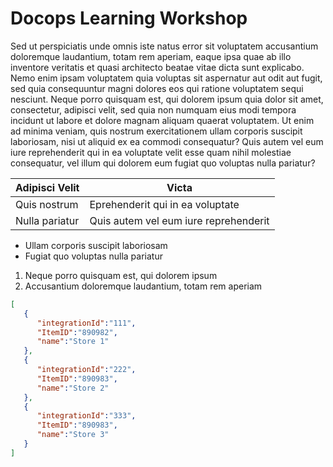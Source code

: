# Docops Learning Workshop

Sed ut perspiciatis unde omnis iste natus error sit voluptatem accusantium doloremque laudantium, totam rem aperiam, eaque ipsa quae ab illo inventore veritatis et quasi architecto beatae vitae dicta sunt explicabo. Nemo enim ipsam voluptatem quia voluptas sit aspernatur aut odit aut fugit, sed quia consequuntur magni dolores eos qui ratione voluptatem sequi nesciunt. Neque porro quisquam est, qui dolorem ipsum quia dolor sit amet, consectetur, adipisci velit, sed quia non numquam eius modi tempora incidunt ut labore et dolore magnam aliquam quaerat voluptatem. Ut enim ad minima veniam, quis nostrum exercitationem ullam corporis suscipit laboriosam, nisi ut aliquid ex ea commodi consequatur? Quis autem vel eum iure reprehenderit qui in ea voluptate velit esse quam nihil molestiae consequatur, vel illum qui dolorem eum fugiat quo voluptas nulla pariatur?

| Adipisci Velit | Victa                                 |
|----------------|---------------------------------------|
| Quis nostrum   | Eprehenderit qui in ea voluptate      |
| Nulla pariatur | Quis autem vel eum iure reprehenderit |

- Ullam corporis suscipit laboriosam
- Fugiat quo voluptas nulla pariatur

1. Neque porro quisquam est, qui dolorem ipsum
2. Accusantium doloremque laudantium, totam rem aperiam

```json
[
   {
      "integrationId":"111",
      "ItemID":"890982",
      "name":"Store 1"
   },
   {
      "integrationId":"222",
      "ItemID":"890983",
      "name":"Store 2"
   },
   {
      "integrationId":"333",
      "ItemID":"890983",
      "name":"Store 3"
   }
]
```
